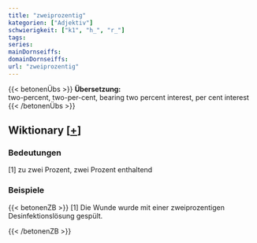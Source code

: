 ```yaml
---
title: "zweiprozentig"
kategorien: ["Adjektiv"]
schwierigkeit: ["k1", "h_", "r_"]
tags:
series:
mainDornseiffs:
domainDornseiffs:
url: "zweiprozentig"
---
```


{{< betonenÜbs >}}
**Übersetzung:**  
two-percent, two-per-cent, bearing two percent interest, per cent interest  
{{< /betonenÜbs >}}

## Wiktionary [[+](https://de.wiktionary.org/wiki/zweiprozentig)]

### Bedeutungen
[1] zu zwei Prozent, zwei Prozent enthaltend  

### Beispiele
{{< betonenZB >}}
[1] Die Wunde wurde mit einer zweiprozentigen Desinfektionslösung gespült.  

{{< /betonenZB >}}

